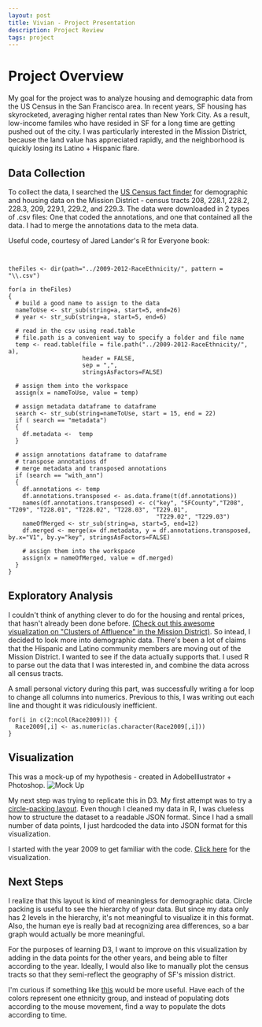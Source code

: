 ```yaml
---
layout: post
title: Vivian - Project Presentation
description: Project Review
tags: project
---
```


# Project Overview

My goal for the project was to analyze housing and demographic data from the US Census in the San Francisco area. In recent years, SF housing has skyrocketed, averaging higher rental rates than New York City. As a result, low-income familes who have resided in SF for a long time are getting pushed out of the city. I was particularly interested in the Mission District, because the land value has appreciated rapidly, and the neighborhood is quickly losing its Latino + Hispanic flare.

## Data Collection

To collect the data, I searched the [US Census fact finder](http://factfinder2.census.gov/faces/nav/jsf/pages/searchresults.xhtml?refresh=t) for demographic and housing data on the Mission District - census tracts 208, 228.1, 228.2, 228.3, 209, 229.1, 229.2, and 229.3. The data were downloaded in 2 types of .csv files: One that coded the annotations, and one that contained all the data. I had to merge the annotations data to the meta data. 

Useful code, courtesy of Jared Lander's R for Everyone book:
``` {r chunkLabel}


theFiles <- dir(path="../2009-2012-RaceEthnicity/", pattern = "\\.csv")

for(a in theFiles)
{
  # build a good name to assign to the data
  nameToUse <- str_sub(string=a, start=5, end=26)
  # year <- str_sub(string=a, start=5, end=6)
  
  # read in the csv using read.table
  # file.path is a convenient way to specify a folder and file name
  temp <- read.table(file = file.path("../2009-2012-RaceEthnicity/", a), 
                     header = FALSE, 
                     sep = ",", 
                     stringsAsFactors=FALSE)
  
  # assign them into the workspace
  assign(x = nameToUse, value = temp)
  
  # assign metadata dataframe to dataframe
  search <- str_sub(string=nameToUse, start = 15, end = 22)
  if ( search == "metadata")
  {
    df.metadata <-  temp
  }
  
  # assign annotations dataframe to dataframe
  # transpose annotations df
  # merge metadata and transposed annotations
  if (search == "with_ann")
  {
    df.annotations <- temp
    df.annotations.transposed <- as.data.frame(t(df.annotations))
    names(df.annotations.transposed) <- c("key", "SFCounty","T208", "T209", "T228.01", "T228.02", "T228.03", "T229.01", 
                                          "T229.02", "T229.03")
    nameOfMerged <- str_sub(string=a, start=5, end=12)
    df.merged <- merge(x= df.metadata, y = df.annotations.transposed, by.x="V1", by.y="key", stringsAsFactors=FALSE)
    
    # assign them into the workspace
    assign(x = nameOfMerged, value = df.merged)
  }
}
```

## Exploratory Analysis

I couldn't think of anything clever to do for the housing and rental prices, that hasn't already been done before. [(Check out this awesome visualization on "Clusters of Affluence" in the Mission District)](http://www.visualizing.org/visualizations/clusters-affluence-san-francisco). So intead, I decided to look more into demographic data. There's been a lot of claims that the Hispanic and Latino community members are moving out of the Mission District. I wanted to see if the data actually supports that. I used R to parse out the data that I was interested in, and combine the data across all census tracts.

A small personal victory during this part, was successfully writing a for loop to change all columns into numerics. Previous to this, I was writing out each line and thought it was ridiculously inefficient.

``` {r chunkLabel}
for(i in c(2:ncol(Race2009))) {
  Race2009[,i] <- as.numeric(as.character(Race2009[,i]))
}
```

## Visualization
This was a mock-up of my hypothesis - created in AdobeIllustrator + Photoshop.
![Mock Up](https://24.media.tumblr.com/b57a3be2a7c1da55d3912caf58175bfb/tumblr_n30f4pomVj1qhy1dbo1_500.gif)


My next step was trying to replicate this in D3. My first attempt was to try a [circle-packing layout](http://bl.ocks.org/mbostock/7607535). Even though I cleaned my data in R, I was clueless how to structure the dataset to a readable JSON format. Since I had a small number of data points, I just hardcoded the data into JSON format for this visualization.

I started with the year 2009 to get familiar with the code. [Click here](http://vivianpeng.com/circlepack.html) for the visualization.

## Next Steps
I realize that this layout is kind of meaningless for demographic data. Circle packing is useful to see the hierarchy of your data. But since my data only has 2 levels in the hierarchy, it's not meaningful to visualize it in this format. Also, the human eye is really bad at recognizing area differences, so a bar graph would actually be more meaningful.

For the purposes of learning D3, I want to improve on this visualization by adding in the data points for the other years, and being able to filter according to the year. Ideally, I would also like to manually plot the census tracts so that they semi-reflect the geography of SF's mission district.

I'm curious if something like [this](http://bl.ocks.org/mbostock/1249681) would be more useful. Have each of the colors represent one ethnicity group, and instead of populating dots according to the mouse movement, find a way to populate the dots according to time. 



